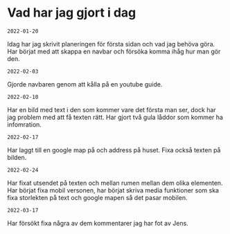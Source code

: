 # Vad har jag gjort i dag
    2022-01-20
Idag har jag skrivit planeringen för första sidan och vad jag behöva göra. Har börjat med att skappa en navbar och försöka komma ihåg hur man gör den. 

    2022-02-03
Gjorde navbaren genom att kålla på en youtube guide.

    2022-02-10
Har en bild med text i den som kommer vare det första man ser, dock har jag problem med att få texten rätt. Har gjort två gula låddor som kommer ha infomration. 

    2022-02-17
Har laggt till en google map på och address på huset. Fixa också texten på bilden.

    2022-02-24
Har fixat utsendet på texten och mellan rumen mellan dem olika elementen. Har börjat fixa mobil versonen, har börjat skriva media funktioner som ska fixa storlekten på text och google mapen så det pasar mobilen. 

    2022-03-17
Har försökt fixa några av dem kommentarer jag har fot av Jens. 